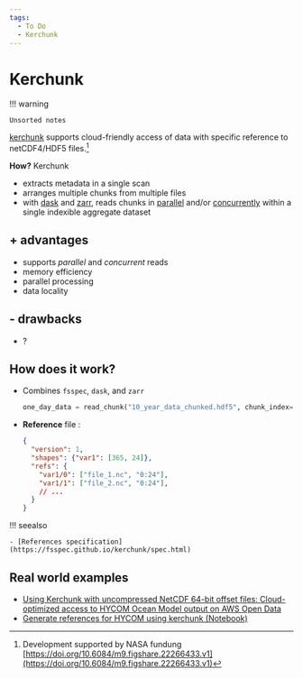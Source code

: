 ```yaml
---
tags:
  - To Do
  - Kerchunk
---
```


# Kerchunk

!!! warning

    Unsorted notes

[kerchunk][kerchunk] supports cloud-friendly access of data
with specific reference to netCDF4/HDF5 files.[^funded-by-nasa]

**How?** Kerchunk

- extracts metadata in a single scan
- arranges multiple chunks from multiple files
- with [dask][dask] and [zarr][zarr],
  reads chunks in [parallel](##Parallel) and/or
  [concurrently](##Concurrency) within a single indexible aggregate dataset

[^funded-by-nasa]: Development supported by NASA fundung [https://doi.org/10.6084/m9.figshare.22266433.v1](https://doi.org/10.6084/m9.figshare.22266433.v1)

[kerchunk]: https://fsspec.github.io/kerchunk/

[dask]: https://www.dask.org/

[zarr]: https://zarr.readthedocs.io/en/stable/

[^parallel]: see [Parallel](##Parallel)

[^concurrently]: see [Concurrency](##Concurrency)


## + advantages

+ supports _parallel_ and _concurrent_ reads  
+ memory efficiency
+ parallel processing
+ data locality


## - drawbacks

- ?


## How does it work?

- Combines `fsspec`, `dask`, and `zarr`

  ```python
  one_day_data = read_chunk("10_year_data_chunked.hdf5", chunk_index=0)
  ```

- **Reference** file :

  ```json
  {
    "version": 1,
    "shapes": {"var1": [365, 24]},
    "refs": {
      "var1/0": ["file_1.nc", "0:24"],
      "var1/1": ["file_2.nc", "0:24"],
      // ...
    }
  }
  ```
!!! seealso

    - [References specification](https://fsspec.github.io/kerchunk/spec.html)


## Real world examples

- [Using Kerchunk with uncompressed NetCDF 64-bit offset files: Cloud-optimized access to HYCOM Ocean Model output on AWS Open Data](https://medium.com/pangeo/using-kerchunk-with-uncompressed-netcdf-64-bit-offset-files-cloud-optimized-access-to-hycom-ocean-9008ba6d0d67)
- [Generate references for HYCOM using kerchunk (Notebook)](https://nbviewer.org/gist/rsignell/932ead1fbf143061bd620e7cf764cbb0)
